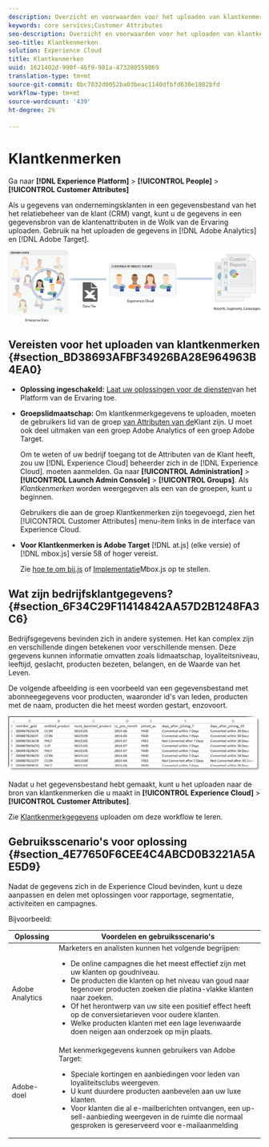 ```yaml
---
description: Overzicht en voorwaarden voor het uploaden van klantkenmerken naar de Experience Cloud.
keywords: core services;Customer Attributes
seo-description: Overzicht en voorwaarden voor het uploaden van klantkenmerken naar de Experience Cloud.
seo-title: Klantkenmerken
solution: Experience Cloud
title: Klantkenmerken
uuid: 1621402d-990f-46f9-981a-473280559069
translation-type: tm+mt
source-git-commit: 0bc7032d0052ba03beac1140dfbfd630e1802bfd
workflow-type: tm+mt
source-wordcount: '439'
ht-degree: 2%

---
```



# Klantkenmerken

Ga naar **[!DNL Experience Platform]** > **[!UICONTROL People]** > **[!UICONTROL Customer Attributes]**

Als u gegevens van ondernemingsklanten in een gegevensbestand van het het relatiebeheer van de klant (CRM) vangt, kunt u de gegevens in een gegevensbron van de klantenattributen in de Wolk van de Ervaring uploaden. Gebruik na het uploaden de gegevens in [!DNL Adobe Analytics] en [!DNL Adobe Target].

![](assets/custom_reports.png)

## Vereisten voor het uploaden van klantkenmerken {#section_BD38693AFBF34926BA28E964963B4EA0}

* **Oplossing ingeschakeld:** [Laat uw oplossingen voor de diensten](../core-services/core-services.md#concept_07ED1D5C64234E77976E6D572E78FB9C)van het Platform van de Ervaring toe.

* **Groepslidmaatschap:** Om klantkenmerkgegevens te uploaden, moeten de gebruikers lid van de groep [van Attributen van de](../admin-getting-started/admin-getting-started.md#task_3295A85536BF48899A1AB40D207E77E9)Klant zijn. U moet ook deel uitmaken van een groep Adobe Analytics of een groep Adobe Target.

   Om te weten of uw bedrijf toegang tot de Attributen van de Klant heeft, zou uw [!DNL Experience Cloud] beheerder zich in de [!DNL Experience Cloud]. moeten aanmelden. Ga naar **[!UICONTROL Administration]** > **[!UICONTROL Launch Admin Console]** > **[!UICONTROL Groups]**. Als *Klantkenmerken* worden weergegeven als een van de groepen, kunt u beginnen.

   Gebruikers die aan de groep Klantkenmerken zijn toegevoegd, zien het [!UICONTROL Customer Attributes] menu-item links in de interface van Experience Cloud.

* **Voor Klantkenmerken is Adobe Target** [!DNL at.js] (elke versie) of [!DNL mbox.js] versie 58 of hoger vereist.

   Zie [hoe te om bij.js](https://docs.adobe.com/content/help/en/target/using/implement-target/client-side/deploy-at-js/how-to-deployatjs.html) of [Implementatie](https://docs.adobe.com/content/help/en/target/using/implement-target/client-side/mbox-implement/mbox-download.html)Mbox.js op te stellen.

## Wat zijn bedrijfsklantgegevens? {#section_6F34C29F11414842AA57D2B1248FA3C6}

Bedrijfsgegevens bevinden zich in andere systemen. Het kan complex zijn en verschillende dingen betekenen voor verschillende mensen. Deze gegevens kunnen informatie omvatten zoals lidmaatschap, loyaliteitsniveau, leeftijd, geslacht, producten bezeten, belangen, en de Waarde van het Leven.

De volgende afbeelding is een voorbeeld van een gegevensbestand met abonneegegevens voor producten, waaronder id&#39;s van leden, producten met de naam, producten die het meest worden gestart, enzovoort.

![](assets/01_crs_usecase.png)

Nadat u het gegevensbestand hebt gemaakt, kunt u het uploaden naar de bron van klantkenmerken die u maakt in **[!UICONTROL Experience Cloud]** > **[!UICONTROL Customer Attributes]**.

Zie [Klantkenmerkgegevens](../attributes/t-crs-usecase.md#task_BCC327B2A0EF4A1BBB2934013AB92B78) uploaden om deze workflow te leren.

## Gebruiksscenario&#39;s voor oplossing {#section_4E77650F6CEE4C4ABCD0B3221A5AE5D9}

Nadat de gegevens zich in de Experience Cloud bevinden, kunt u deze aanpassen en delen met oplossingen voor rapportage, segmentatie, activiteiten en campagnes.

Bijvoorbeeld:

| Oplossing | Voordelen en gebruiksscenario&#39;s |
|--- |--- |
| Adobe Analytics | Marketers en analisten kunnen het volgende begrijpen:<ul><li>De online campagnes die het meest effectief zijn met uw klanten op goudniveau.</li><li>De producten die klanten op het niveau van goud naar tegenover producten zoeken die platina-vlakke klanten naar zoeken.</li><li>Of het herontwerp van uw site een positief effect heeft op de conversietarieven voor oudere klanten.</li><li>Welke producten klanten met een lage levenwaarde doen neigen aan onderzoek op mijn plaats.</li></ul> |
| Adobe-doel | Met kenmerkgegevens kunnen gebruikers van Adobe Target:<ul><li>Speciale kortingen en aanbiedingen voor leden van loyaliteitsclubs weergeven.</li><li>U kunt duurdere producten aanbevelen aan uw luxe klanten.</li><li>Voor klanten die al e-mailberichten ontvangen, een up-sell-aanbieding weergeven in de ruimte die normaal gesproken is gereserveerd voor e-mailaanmelding</li></ul> |
